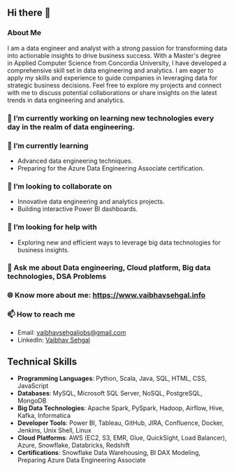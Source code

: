 ## Hi there 👋

<!--
**musketeer07/musketeer07** is a ✨ _special_ ✨ repository because its `README.md` (this file) appears on your GitHub profile.
-->

### About Me

I am a data engineer and analyst with a strong passion for transforming data into actionable insights to drive business success. With a Master's degree in Applied Computer Science from Concordia University, I have developed a comprehensive skill set in data engineering and analytics. I am eager to apply my skills and experience to guide companies in leveraging data for strategic business decisions. Feel free to explore my projects and connect with me to discuss potential collaborations or share insights on the latest trends in data engineering and analytics.

### 🔭 I’m currently working on learning new technologies every day in the realm of data engineering.

### 🌱 I’m currently learning
- Advanced data engineering techniques.
- Preparing for the Azure Data Engineering Associate certification.

### 👯 I’m looking to collaborate on
- Innovative data engineering and analytics projects.
- Building interactive Power BI dashboards.
### 🤔 I’m looking for help with
- Exploring new and efficient ways to leverage big data technologies for business insights.
### 💬 Ask me about Data engineering, Cloud platform, Big data technologies, DSA Problems
### 🌐 Know more about me: https://www.vaibhavsehgal.info

### 📫 How to reach me
- Email: [vaibhavsehgaljobs@gmail.com](mailto:vaibhavsehgaljobs@gmail.com)
- LinkedIn: [Vaibhav Sehgal](https://www.linkedin.com/in/sehgalvaibhav)

## Technical Skills

- **Programming Languages**: Python, Scala, Java, SQL, HTML, CSS, JavaScript
- **Databases**: MySQL, Microsoft SQL Server, NoSQL, PostgreSQL, MongoDB
- **Big Data Technologies**: Apache Spark, PySpark, Hadoop, Airflow, Hive, Kafka, Informatica
- **Developer Tools**: Power BI, Tableau, GitHub, JIRA, Confluence, Docker, Jenkins, Unix Shell, Linux
- **Cloud Platforms**: AWS (EC2, S3, EMR, Glue, QuickSight, Load Balancer), Azure, Snowflake, Databricks, Redshift
- **Certifications**: Snowflake Data Warehousing, BI DAX Modeling, Preparing Azure Data Engineering Associate

